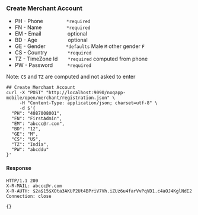 ### Create Merchant Account
    
- PH - Phone          &nbsp;&nbsp;&nbsp;&nbsp;&nbsp;&nbsp;&nbsp;&nbsp;&nbsp;&nbsp;&nbsp;&nbsp;&nbsp;&nbsp;&nbsp;`*required`
- FN - Name           &nbsp;&nbsp;&nbsp;&nbsp;&nbsp;&nbsp;&nbsp;&nbsp;&nbsp;&nbsp;&nbsp;&nbsp;&nbsp;&nbsp;&nbsp;&nbsp;`*required`
- EM - Email          &nbsp;&nbsp;&nbsp;&nbsp;&nbsp;&nbsp;&nbsp;&nbsp;&nbsp;&nbsp;&nbsp;&nbsp;&nbsp;&nbsp;&nbsp;&nbsp;&nbsp;optional
- BD - Age            &nbsp;&nbsp;&nbsp;&nbsp;&nbsp;&nbsp;&nbsp;&nbsp;&nbsp;&nbsp;&nbsp;&nbsp;&nbsp;&nbsp;&nbsp;&nbsp;&nbsp;&nbsp;&nbsp;&nbsp;optional
- GE - Gender         &nbsp;&nbsp;&nbsp;&nbsp;&nbsp;&nbsp;&nbsp;&nbsp;&nbsp;&nbsp;&nbsp;&nbsp;&nbsp;`*defaults` Male `M` other gender `F`
- CS - Country        &nbsp;&nbsp;&nbsp;&nbsp;&nbsp;&nbsp;&nbsp;&nbsp;&nbsp;&nbsp;&nbsp;&nbsp;&nbsp;`*required`
- TZ - TimeZone Id    &nbsp;&nbsp;&nbsp;&nbsp;&nbsp;&nbsp;`*required` computed from phone
- PW - Password       &nbsp;&nbsp;&nbsp;&nbsp;&nbsp;&nbsp;&nbsp;&nbsp;&nbsp;`*required`
  
Note: `CS` and `TZ` are computed and not asked to enter  

    ## Create Merchant Account
    curl -X "POST" "http://localhost:9090/noqapp-mobile/open/merchant/registration.json" \
         -H "Content-Type: application/json; charset=utf-8" \
         -d $'{
      "PH": "4087008001",
      "FN": "FirstAdmin",
      "EM": "abccc@r.com",      
      "BD": "12",                           
      "GE": "M",
      "CS": "US",
      "TZ": "India",                  
      "PW": "abcddu"
    }'

#### Response

    HTTP/1.1 200 
    X-R-MAIL: abccc@r.com
    X-R-AUTH: $2a$15$XOta3AKUP2Ut4BPriV7Vh.iZUz6u4farVvPqVD1.c4aOJ4KglNdE2
    Connection: close
    
    {}
